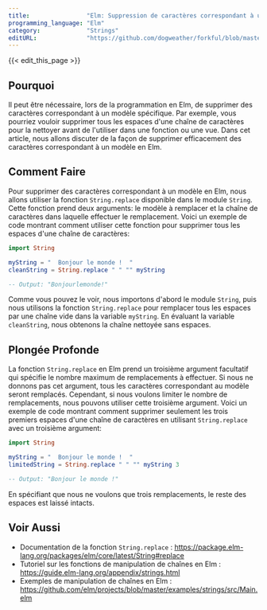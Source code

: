 ```yaml
---
title:                "Elm: Suppression de caractères correspondant à un modèle"
programming_language: "Elm"
category:             "Strings"
editURL:              "https://github.com/dogweather/forkful/blob/master/content/fr/elm/deleting-characters-matching-a-pattern.md"
---
```


{{< edit_this_page >}}

## Pourquoi

Il peut être nécessaire, lors de la programmation en Elm, de supprimer des caractères correspondant à un modèle spécifique. Par exemple, vous pourriez vouloir supprimer tous les espaces d'une chaîne de caractères pour la nettoyer avant de l'utiliser dans une fonction ou une vue. Dans cet article, nous allons discuter de la façon de supprimer efficacement des caractères correspondant à un modèle en Elm.

## Comment Faire

Pour supprimer des caractères correspondant à un modèle en Elm, nous allons utiliser la fonction `String.replace` disponible dans le module `String`. Cette fonction prend deux arguments: le modèle à remplacer et la chaîne de caractères dans laquelle effectuer le remplacement. Voici un exemple de code montrant comment utiliser cette fonction pour supprimer tous les espaces d'une chaîne de caractères:

```Elm
import String

myString = "  Bonjour le monde !  "
cleanString = String.replace " " "" myString

-- Output: "Bonjourlemonde!"
```

Comme vous pouvez le voir, nous importons d'abord le module `String`, puis nous utilisons la fonction `String.replace` pour remplacer tous les espaces par une chaîne vide dans la variable `myString`. En évaluant la variable `cleanString`, nous obtenons la chaîne nettoyée sans espaces.

## Plongée Profonde

La fonction `String.replace` en Elm prend un troisième argument facultatif qui spécifie le nombre maximum de remplacements à effectuer. Si nous ne donnons pas cet argument, tous les caractères correspondant au modèle seront remplacés. Cependant, si nous voulons limiter le nombre de remplacements, nous pouvons utiliser cette troisième argument. Voici un exemple de code montrant comment supprimer seulement les trois premiers espaces d'une chaîne de caractères en utilisant `String.replace` avec un troisième argument:

```Elm
import String

myString = "  Bonjour le monde !  "
limitedString = String.replace " " "" myString 3

-- Output: "Bonjour le monde !"
```

En spécifiant que nous ne voulons que trois remplacements, le reste des espaces est laissé intacts.

## Voir Aussi

- Documentation de la fonction `String.replace` : https://package.elm-lang.org/packages/elm/core/latest/String#replace
- Tutoriel sur les fonctions de manipulation de chaînes en Elm : https://guide.elm-lang.org/appendix/strings.html
- Exemples de manipulation de chaînes en Elm : https://github.com/elm/projects/blob/master/examples/strings/src/Main.elm